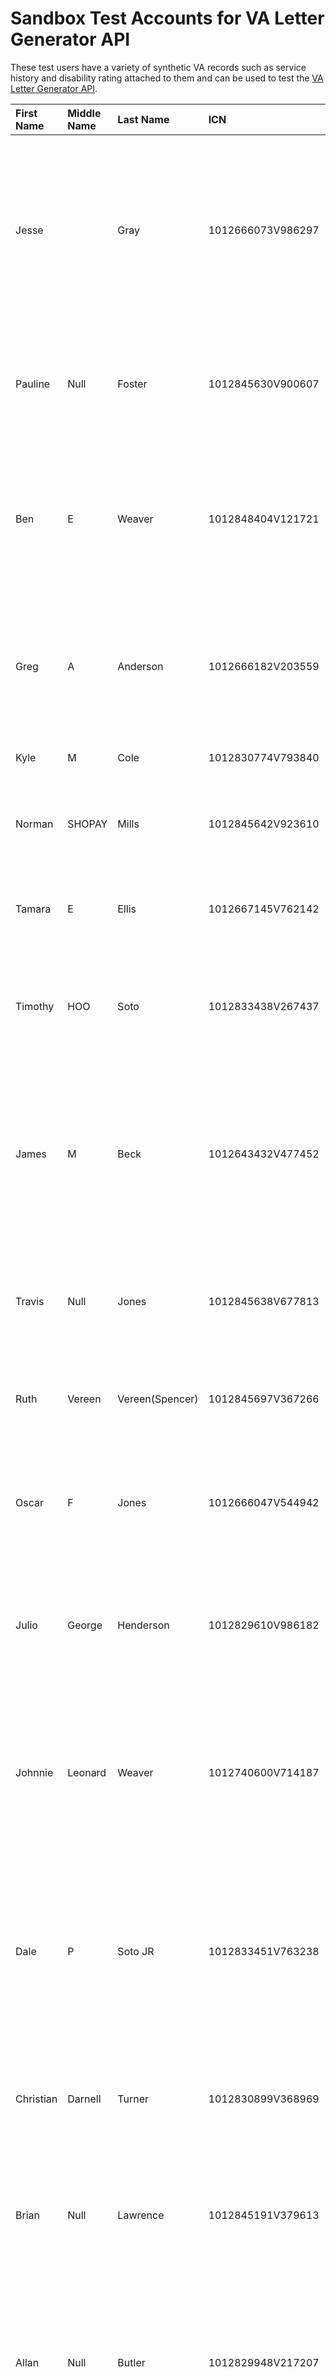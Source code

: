 # Sandbox Test Accounts for VA Letter Generator API

These test users have a variety of synthetic VA records such as service history and disability rating attached to them and can be used to test the [VA Letter Generator API](LINK_TO_LETTER_GENERATOR_DOCS).


| First Name | Middle Name | Last Name       | ICN               | Eligible Letters                                                                                                                                      | Expected Errors                                                                                                                                                      |
|:-----------|:------------|:----------------|:------------------|:------------------------------------------------------------------------------------------------------------------------------------------------------|----------------------------------------------------------------------------------------------------------------------------------------------------------------------|
| Jesse      |             | Gray            | 1012666073V986297 | Benefit Summary, Benefit Verification, Civil Service, Commissary, Medicare Part D, Minimum Essential Coverage, Proof of Service, Service Verification | None                                                                                                                                                                 |
| Pauline    | Null        | Foster          | 1012845630V900607 | Benefit Summary, Benefit Verification, Civil Service, Proof of Service, Service Verification                                                          | Benefit Verification: 422 Missing Required Data - activeAwardLine missing from BGSOtherInfo.                                                                         |
| Ben        | E           | Weaver          | 1012848404V121721 |                                                                                                                                                       | Messages on the eligibility check noting that eligibility could not be determined - Does not have participantId from MPI. Does not have VIERS or VA Profile records. |
| Greg       | A           | Anderson        | 1012666182V203559 |                                                                                                                                                       | Messages on the eligibility check noting that eligibility could not be determined - Does not have VIERS or VA Profile records. Does not have a participantId.        |
| Kyle       | M           | Cole            | 1012830774V793840 | Benefit Verification, Civil Service                                                                                                                   |                                                                                                                                                                      |
| Norman     | SHOPAY      | Mills           | 1012845642V923610 | Benefit Summary, Civil Service, Proof of Service, Service Verification                                                                                |                                                                                                                                                                      |
| Tamara     | E           | Ellis           | 1012667145V762142 | Medicare Part D, Minimum Essential Coverage                                                                                                           | All eligible letters: 422 Missing Required Data - Missing Address                                                                                                    |
| Timothy    | HOO         | Soto            | 1012833438V267437 | Benefit Summary, Benefit Verification, Civil Service, Proof of Service, Service Verification                                                          | All eligible letters: 422 Missing Required Data - Missing zipCode5                                                                                                   |
| James      | M           | Beck            | 1012643432V477452 | Benefit Summary, Benefit Verification, Civil Service, Proof of Service, Service Verification, Medicare Part D, Minimum Essential Coverage             |                                                                                                                                                                      |
| Travis     | Null        | Jones           | 1012845638V677813 | Benefit Summary, Benefit Verification, Civil Service, Proof of Service, Service Verification                                                          | All eligible letters: 422 Missing Required Data - Missing Address                                                                                                    |
| Ruth       | Vereen      | Vereen(Spencer) | 1012845697V367266 | Benefit Summary, Proof of Service, Service Verification                                                                                               |                                                                                                                                                                      |
| Oscar      | F           | Jones           | 1012666047V544942 | Commissary, Benefit Summary, Benefit Verification, Civil Service, Proof of Service, Service Verification                                              |                                                                                                                                                                      |
| Julio      | George      | Henderson       | 1012829610V986182 | Benefit Summary, Benefit Verification, Civil Service, Proof of Service, Service Verification                                                          | All eligible letters: 422 Missing Required Data - Missing addressLine1, zipCode5, stateCode                                                                          |
| Johnnie    | Leonard     | Weaver          | 1012740600V714187 | Benefit Summary, Benefit Verification, Civil Service, Proof of Service, Service Verification, Medicare Part D, Minimum Essential Coverage             |                                                                                                                                                                      |
| Dale       | P           | Soto JR         | 1012833451V763238 | Benefit Summary, Benefit Verification, Civil Service, Proof of Service, Service Verification, Medicare Part D, Minimum Essential Coverage             |                                                                                                                                                                      |
| Christian  | Darnell     | Turner          | 1012830899V368969 | Benefit Summary, Benefit Verification, Civil Service, Proof of Service, Service Verification                                                          |                                                                                                                                                                      |
| Brian      | Null        | Lawrence        | 1012845191V379613 | Benefit Summary, Benefit Verification, Civil Service, Proof of Service, Service Verification                                                          |                                                                                                                                                                      |
| Allan      | Null        | Butler          | 1012829948V217207 | Benefit Summary, Benefit Verification, Civil Service, Proof of Service, Service Verification, Medicare Part D, Minimum Essential Coverage             | Messages on the eligibility check noting that eligibility could not be determined - Does not have a vaprofileid.                                                     |
| Carl       | A           | Woods           | 1012698972V198172 | Benefit Summary Dependent                                                                                                                             |                                                                                                                                                                      |
| Matt       |             | King            | 1012643543V192345 | Benefit Summary Dependent                                                                                                                             |                                                                                                                                                                      |
